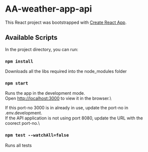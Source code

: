 # AA-weather-app-api

This React project was bootstrapped with [Create React App](https://github.com/facebook/create-react-app).

## Available Scripts

In the project directory, you can run:

### `npm install`
Downloads all the libs required into the node_modules folder

### `npm start`

Runs the app in the development mode.\
Open [http://localhost:3000](http://localhost:3000) to view it in the browser.\

If this port-no 3000 is in already in use, update the port-no in .env.development.\
If the API application is not using port 8080, update the URL with the coorect port-no.\


### `npm test --watchAll=false`
Runs all tests


